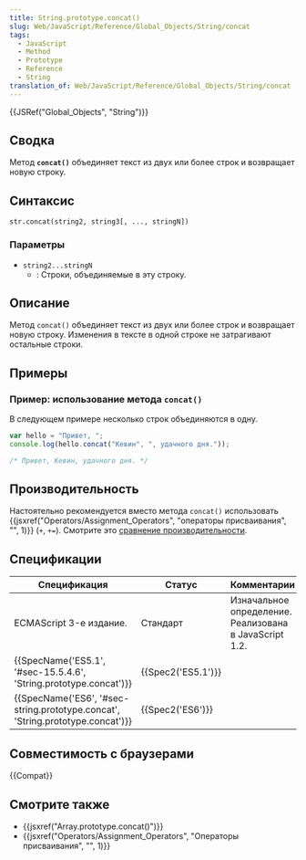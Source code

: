 ```yaml
---
title: String.prototype.concat()
slug: Web/JavaScript/Reference/Global_Objects/String/concat
tags:
  - JavaScript
  - Method
  - Prototype
  - Reference
  - String
translation_of: Web/JavaScript/Reference/Global_Objects/String/concat
---
```


{{JSRef("Global_Objects", "String")}}

## Сводка

Метод **`concat()`** объединяет текст из двух или более строк и возвращает новую строку.

## Синтаксис

```
str.concat(string2, string3[, ..., stringN])
```

### Параметры

- `string2...stringN`
  - : Строки, объединяемые в эту строку.

## Описание

Метод `concat()` объединяет текст из двух или более строк и возвращает новую строку. Изменения в тексте в одной строке не затрагивают остальные строки.

## Примеры

### Пример: использование метода `concat()`

В следующем примере несколько строк объединяются в одну.

```js
var hello = "Привет, ";
console.log(hello.concat("Кевин", ", удачного дня."));

/* Привет, Кевин, удачного дня. */
```

## Производительность

Настоятельно рекомендуется вместо метода `concat()` использовать {{jsxref("Operators/Assignment_Operators", "операторы присваивания", "", 1)}} (`+`, `+=`). Смотрите это [сравнение производительности](http://jsperf.com/concat-vs-plus-vs-join).

## Спецификации

| Спецификация                                                                   | Статус             | Комментарии                                            |
| ------------------------------------------------------------------------------ | ------------------ | ------------------------------------------------------ |
| ECMAScript 3-е издание.                                                        | Стандарт           | Изначальное определение. Реализована в JavaScript 1.2. |
| {{SpecName('ES5.1', '#sec-15.5.4.6', 'String.prototype.concat')}}              | {{Spec2('ES5.1')}} |                                                        |
| {{SpecName('ES6', '#sec-string.prototype.concat', 'String.prototype.concat')}} | {{Spec2('ES6')}}   |                                                        |

## Совместимость с браузерами

{{Compat}}

## Смотрите также

- {{jsxref("Array.prototype.concat()")}}
- {{jsxref("Operators/Assignment_Operators", "Операторы присваивания", "", 1)}}
